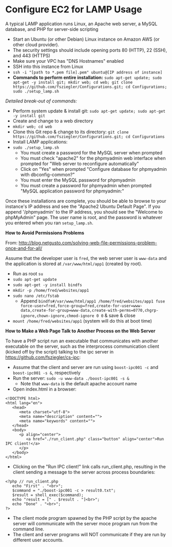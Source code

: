 Configure EC2 for LAMP Usage
============================

A typical LAMP application runs Linux, an Apache web server, a MySQL database, and PHP for server-side scripting
 * Start an Ubuntu (or other Debian) Linux instance on Amazon AWS (or other cloud provider).
  * The security settings should include opening ports 80 (HTTP), 22 (SSH), and 443 (HTTPS)
  * Make sure your VPC has "DNS Hostnames" enabled
 * SSH into this instance from Linux
  * `ssh -i "[path to *.pem file].pem" ubuntu@[IP address of instance]`
 * **Commands to perform entire installation:** `sudo apt-get update; sudo apt-get -y install git; mkdir web; cd web; git clone https://github.com/fsziegler/Configurations.git; cd Configurations; sudo ./setup_lamp.sh
`

_Detailed break-out of commands:_
 * Perform system update & install git: `sudo apt-get update; sudo apt-get -y install git`
 * Create and change to a web directory
  * `mkdir web; cd web`
 * Clone this Git repo & change to its directory: `git clone https://github.com/fsziegler/Configurations.git; cd Configurations`
 * Install LAMP applications:
  * `sudo ./setup_lamp.sh`
    * You must create a password for the MySQL server when prompted
    * You must check "apache2" for the phpmyadmin web interface when prompted for "Web server to reconfigure automatically"
    * Click on "Yes" when prompted "Configure database for phpmyadmin with dbconfig-common?"
    * You must enter the MySQL password for phpmyadmin
    * You must create a password for phpmyadmin when prompted "MySQL application password for phpmyadmin:"

Once these installations are complete, you should be able to browse to your instance's IP address and see the "Apache2 Ubuntu Default Page". If you append '/phpmyadmin' to the IP address, you should see the "Welcome to phpMyAdmin" page. The user name is root, and the password is whatever you entered when you ran `setup_lamp.sh`.
 
**How to Avoid Permissions Problems**

From: http://blog.netgusto.com/solving-web-file-permissions-problem-once-and-for-all/

Assume that the developer user is `fred`, the web server user is `www-data` and the application is stored at `/var/www/html/app1` (created by root).
 * Run as root `su`
 * `sudo apt-get update`
 * `sudo apt-get -y install bindfs`
 * `mkdir -p /home/fred/websites/app1`
 * `sudo nano /etc/fstab`
   * Append `bindfs#/var/www/html/app1 /home/fred/websites/app1 fuse force-user=fred,force-group=fred,create-for-user=www-data,create-for-group=www-data,create-with-perms=0770,chgrp-ignore,chown-ignore,chmod-ignore 0 0` & save & close
 * `mount /home/fred/websites/app1` (system will do this at boot time)

**How to Make a Web Page Talk to Another Process on the Web Server**

To have a PHP script run an executable that communicates with another executable on the server, such as the interprocess communication client (kicked off by the script) talking to the ipc server in https://github.com/fsziegler/cs-ipc:
 * Assume that the client and server are run using `boost-ipc001 -c` and `boost-ipc001 -s &`, respectively
 * Run the server: `sudo -u www-data ./boost-ipc001 -s &`
   * Note that `www-data` is the default apache account name
 * Open index.html in a browser:
```
<!DOCTYPE html>
<html lang="en">
   <head>
      <meta charset="utf-8">
      <meta name="description" content="">
      <meta name="keywords" content="">
   </head>
   <body>
      <p align="center">
         <a href="./run_client.php" class="button" align="center">Run IPC client!</a>
      </p>
   </body>
</html>
```
 * Clicking on the "Run IPC client!" link calls run_client.php, resulting in the client sending a message to the server across process boundaries:
```
<?php // run_client.php
   echo "First" . "<br>";
   $command = "./boost-ipc001 -c > result0.txt";
   $result = shell_exec($command);
   echo "result = [" . $result . "]<br>";
   echo "Done" . "<br>";
?>
```
   * The client mode program spawned by the PHP script by the apache server will communicate with the server moce program run from the command line.
   * The client and server programs will NOT communicate if they are run by different user accounts.
